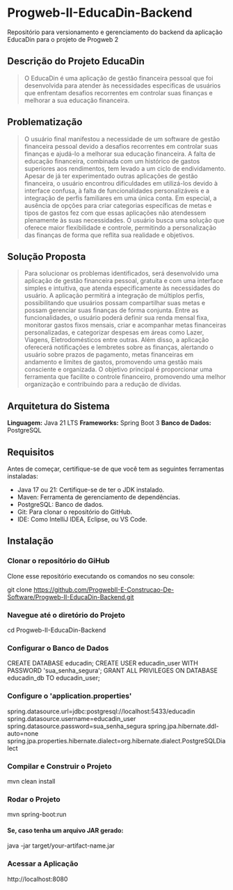# Progweb-II-EducaDin-Backend
Repositório para versionamento e gerenciamento do backend da aplicação EducaDin para o projeto de Progweb 2

## Descrição do Projeto EducaDin

>O EducaDin é uma aplicação de gestão financeira pessoal que foi desenvolvida para atender às necessidades 
especificas de usuários que enfrentam desafios recorrentes em controlar suas finanças e melhorar a sua educação financeira.

## Problematização

>O usuário final manifestou a necessidade de um software de gestão financeira pessoal devido a desafios recorrentes 
em controlar suas finanças e ajudá-lo a melhorar sua educação  financeira. A falta de educação financeira, combinada 
com um histórico de gastos superiores aos rendimentos, tem levado a um ciclo de endividamento. Apesar de já ter 
experimentado outras aplicações de gestão financeira, o usuário encontrou dificuldades em utilizá-los devido à 
interface confusa, à falta de funcionalidades personalizáveis e a integração de perfis familiares em uma única conta. 
Em especial, a ausência de opções para criar categorias específicas de metas e tipos de gastos fez com que essas 
aplicações não atendessem plenamente às suas necessidades. O usuário busca uma solução que oferece maior flexibilidade 
e controle, permitindo a personalização das finanças de forma que reflita sua realidade e objetivos.

## Solução Proposta

>Para solucionar os problemas identificados, será desenvolvido uma aplicação de gestão financeira pessoal, gratuita e com
uma interface simples e intuitiva, que atenda especificamente às necessidades do usuário. A aplicação permitirá a 
integração de múltiplos perfis, possibilitando que usuários possam compartilhar suas metas e possam gerenciar suas 
finanças de forma conjunta. Entre as funcionalidades, o usuário poderá definir sua renda mensal fixa, monitorar gastos 
fixos mensais, criar e acompanhar metas financeiras personalizadas, e categorizar despesas em áreas como Lazer, Viagens, 
Eletrodomésticos entre outras. Além disso, a aplicação oferecerá notificações e lembretes sobre as finanças, alertando o 
usuário sobre prazos de pagamento, metas financeiras em andamento e limites de gastos, promovendo uma gestão mais 
consciente e organizada. O objetivo principal é proporcionar uma ferramenta que facilite o controle financeiro, 
promovendo uma melhor organização e contribuindo para a redução de dívidas.


## Arquitetura do Sistema

**Linguagem:** Java 21 LTS
**Frameworks:** Spring Boot 3
**Banco de Dados:** PostgreSQL

## Requisitos

Antes de começar, certifique-se de que você tem as seguintes ferramentas instaladas:

- Java 17 ou 21: Certifique-se de ter o JDK instalado.
- Maven: Ferramenta de gerenciamento de dependências.
- PostgreSQL: Banco de dados.
- Git: Para clonar o repositório do GitHub.
- IDE: Como IntelliJ IDEA, Eclipse, ou VS Code.

## Instalação

### Clonar o repositório do GiHub

Clone esse repositório executando os comandos no seu console:

git clone https://github.com/ProgwebII-E-Construcao-De-Software/Progweb-II-EducaDin-Backend.git

### Navegue até o diretório do Projeto

cd Progweb-II-EducaDin-Backend

### Configurar o Banco de Dados

CREATE DATABASE educadin;
CREATE USER educadin_user WITH PASSWORD 'sua_senha_segura';
GRANT ALL PRIVILEGES ON DATABASE educadin_db TO educadin_user;

### Configure o 'application.properties'

spring.datasource.url=jdbc:postgresql://localhost:5433/educadin
spring.datasource.username=educadin_user
spring.datasource.password=sua_senha_segura
spring.jpa.hibernate.ddl-auto=none
spring.jpa.properties.hibernate.dialect=org.hibernate.dialect.PostgreSQLDialect

### Compilar e Construir o Projeto

mvn clean install

### Rodar o Projeto

mvn spring-boot:run

#### Se, caso tenha um arquivo JAR gerado:

java -jar target/your-artifact-name.jar

### Acessar a Aplicação

http://localhost:8080






